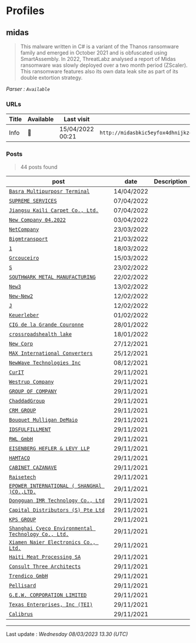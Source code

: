 # Profiles

## **midas**

> This malware written in C# is a variant of the Thanos ransomware family and emerged in October 2021 and is obfuscated using SmartAssembly. In 2022, ThreatLabz analysed a report of Midas ransomware was slowly deployed over a two month period (ZScaler). This ransomware features also its own data leak site as part of its double extortion strategy.

_Parser : `Available`_

### URLs
| Title | Available | Last visit | fqdn | Screenshot 
|---|---|---|---|---|
| Info | 🔴 | 15/04/2022 00:21 | `http://midasbkic5eyfox4dhnijkzc7v7e4hpmsb2qgux7diqbpna4up4rtdad.onion` | ❌ | 

### Posts

> 44 posts found

| post | date | Description
|---|---|---|
| [`Basra Multipurposr Terminal`](https://google.com/search?q=Basra+Multipurposr+Terminal) | 14/04/2022 |   |
| [`SUPREME SERVICES`](https://google.com/search?q=SUPREME+SERVICES) | 07/04/2022 |   |
| [`Jiangsu Kaili Carpet Co., Ltd.`](https://google.com/search?q=Jiangsu+Kaili+Carpet+Co.%2C+Ltd.) | 07/04/2022 |   |
| [`New Company 04.2022`](https://google.com/search?q=New+Company+04.2022) | 03/04/2022 |   |
| [`NetCompany`](https://google.com/search?q=NetCompany) | 23/03/2022 |   |
| [`Bigmtransport`](https://google.com/search?q=Bigmtransport) | 21/03/2022 |   |
| [`1`](https://google.com/search?q=1) | 18/03/2022 |   |
| [`Grcouceiro`](https://google.com/search?q=Grcouceiro) | 15/03/2022 |   |
| [`S`](https://google.com/search?q=S) | 23/02/2022 |   |
| [`SOUTHWARK METAL MANUFACTURING`](https://google.com/search?q=SOUTHWARK+METAL+MANUFACTURING) | 22/02/2022 |   |
| [`New3`](https://google.com/search?q=New3) | 13/02/2022 |   |
| [`New-New2`](https://google.com/search?q=New-New2) | 12/02/2022 |   |
| [`J`](https://google.com/search?q=J) | 12/02/2022 |   |
| [`Keuerleber`](https://google.com/search?q=Keuerleber) | 01/02/2022 |   |
| [`CIG de la Grande Couronne`](https://google.com/search?q=CIG+de+la+Grande+Couronne) | 28/01/2022 |   |
| [`crossroadshealth lake`](https://google.com/search?q=crossroadshealth+lake) | 18/01/2022 |   |
| [`New Corp`](https://google.com/search?q=New+Corp) | 27/12/2021 |   |
| [`MAX International Converters`](https://google.com/search?q=MAX+International+Converters) | 25/12/2021 |   |
| [`NewWave Technologies Inc`](https://google.com/search?q=NewWave+Technologies+Inc) | 08/12/2021 |   |
| [`CurIT`](https://google.com/search?q=CurIT) | 29/11/2021 |   |
| [`Westrup Company`](https://google.com/search?q=Westrup+Company) | 29/11/2021 |   |
| [`GROUP OF COMPANY`](https://google.com/search?q=GROUP+OF+COMPANY) | 29/11/2021 |   |
| [`ChaddadGroup`](https://google.com/search?q=ChaddadGroup) | 29/11/2021 |   |
| [`CRM GROUP`](https://google.com/search?q=CRM+GROUP) | 29/11/2021 |   |
| [`Bouquet Mulligan DeMaio`](https://google.com/search?q=Bouquet+Mulligan+DeMaio) | 29/11/2021 |   |
| [`IDSFULFILLMENT`](https://google.com/search?q=IDSFULFILLMENT) | 29/11/2021 |   |
| [`RWL GmbH`](https://google.com/search?q=RWL+GmbH) | 29/11/2021 |   |
| [`EISENBERG HEFLER & LEVY LLP`](https://google.com/search?q=EISENBERG+HEFLER+%26+LEVY+LLP) | 29/11/2021 |   |
| [`HAMTACO`](https://google.com/search?q=HAMTACO) | 29/11/2021 |   |
| [`CABINET CAZANAVE`](https://google.com/search?q=CABINET+CAZANAVE) | 29/11/2021 |   |
| [`Raisetech`](https://google.com/search?q=Raisetech) | 29/11/2021 |   |
| [`EPOWER INTERNATIONAL ( SHANGHAl )CO.,LTD.`](https://google.com/search?q=EPOWER+INTERNATIONAL+%28+SHANGHAl+%29CO.%2CLTD.) | 29/11/2021 |   |
| [`Dongguan IMR Technology Co., Ltd`](https://google.com/search?q=Dongguan+IMR+Technology+Co.%2C+Ltd) | 29/11/2021 |   |
| [`Capital Distributors (S) Pte Ltd`](https://google.com/search?q=Capital+Distributors+%28S%29+Pte+Ltd) | 29/11/2021 |   |
| [`KPS GROUP`](https://google.com/search?q=KPS+GROUP) | 29/11/2021 |   |
| [`Shanghai Cyeco Environmental Technology Co., Ltd.`](https://google.com/search?q=Shanghai+Cyeco+Environmental+Technology+Co.%2C+Ltd.) | 29/11/2021 |   |
| [`Xiamen Naier Electronics Co., Ltd.`](https://google.com/search?q=Xiamen+Naier+Electronics+Co.%2C+Ltd.) | 29/11/2021 |   |
| [`Haiti Meat Processing SA`](https://google.com/search?q=Haiti+Meat+Processing+SA) | 29/11/2021 |   |
| [`Consult Three Architects`](https://google.com/search?q=Consult+Three+Architects) | 29/11/2021 |   |
| [`Trendico GmbH`](https://google.com/search?q=Trendico+GmbH) | 29/11/2021 |   |
| [`Pellisard`](https://google.com/search?q=Pellisard) | 29/11/2021 |   |
| [`G.E.W. CORPORATION LIMITED`](https://google.com/search?q=G.E.W.+CORPORATION+LIMITED) | 29/11/2021 |   |
| [`Texas Enterprises, Inc (TEI)`](https://google.com/search?q=Texas+Enterprises%2C+Inc+%28TEI%29) | 29/11/2021 |   |
| [`Calibrus`](https://google.com/search?q=Calibrus) | 29/11/2021 |   |

 --- 


Last update : _Wednesday 08/03/2023 13.30 (UTC)_
